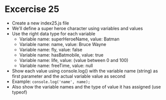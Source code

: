# Excercise 25

* Create a new index25.js file
* We'll define a super heroe character using variables and values
* Use the right data type for each variable
  * Variable name: superHeroeName, value: Batman
  * Variable name: name, value: Bruce Wayne
  * Variable name: fly, value: false
  * Variable name: hasBatmobile, value: true
  * Variable name: life, value: (value between 0 and 100)
  * Variable name: freeTime, value: null
* Show each value using console.log() with the variable name (string) as first parameter and the actual variable value as second
* Example: `console.log('name', name);`
* Also show the variable names and the type of value it has assigned (use typeof)